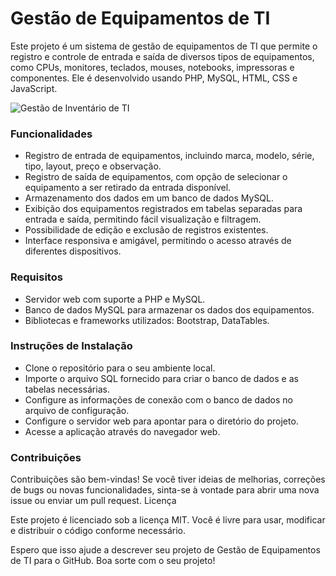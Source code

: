 # Gestão de Equipamentos de TI

Este projeto é um sistema de gestão de equipamentos de TI que permite o registro e controle de entrada e saída de diversos tipos de equipamentos, como CPUs, monitores, teclados, mouses, notebooks, impressoras e componentes. Ele é desenvolvido usando PHP, MySQL, HTML, CSS e JavaScript.

![Gestão de Inventário de TI](https://github.com/LeviLucena/Gestao-de-Inventario-de-TI/assets/34045910/07bc0c5a-a4b7-4e61-9ef1-7f6d9601f5d0)

### Funcionalidades

- Registro de entrada de equipamentos, incluindo marca, modelo, série, tipo, layout, preço e observação.
- Registro de saída de equipamentos, com opção de selecionar o equipamento a ser retirado da entrada disponível.
- Armazenamento dos dados em um banco de dados MySQL.
- Exibição dos equipamentos registrados em tabelas separadas para entrada e saída, permitindo fácil visualização e filtragem.
- Possibilidade de edição e exclusão de registros existentes.
- Interface responsiva e amigável, permitindo o acesso através de diferentes dispositivos.

### Requisitos

- Servidor web com suporte a PHP e MySQL.
- Banco de dados MySQL para armazenar os dados dos equipamentos.
- Bibliotecas e frameworks utilizados: Bootstrap, DataTables.

### Instruções de Instalação

- Clone o repositório para o seu ambiente local.
- Importe o arquivo SQL fornecido para criar o banco de dados e as tabelas necessárias.
- Configure as informações de conexão com o banco de dados no arquivo de configuração.
- Configure o servidor web para apontar para o diretório do projeto.
- Acesse a aplicação através do navegador web.

### Contribuições

Contribuições são bem-vindas! Se você tiver ideias de melhorias, correções de bugs ou novas funcionalidades, sinta-se à vontade para abrir uma nova issue ou enviar um pull request.
Licença

Este projeto é licenciado sob a licença MIT. Você é livre para usar, modificar e distribuir o código conforme necessário.

Espero que isso ajude a descrever seu projeto de Gestão de Equipamentos de TI para o GitHub. Boa sorte com o seu projeto!
